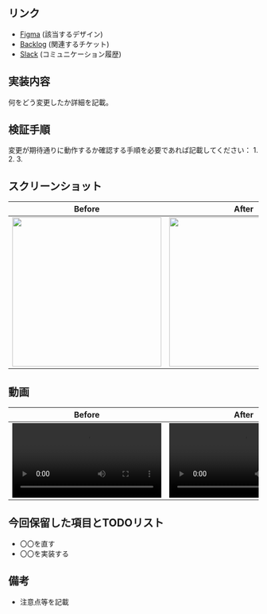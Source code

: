 ## リンク
- [Figma]() (該当するデザイン)
- [Backlog]() (関連するチケット)
- [Slack]() (コミュニケーション履歴)

## 実装内容
何をどう変更したか詳細を記載。

## 検証手順
変更が期待通りに動作するか確認する手順を必要であれば記載してください：
1.
2.
3.

## スクリーンショット
Before | After
:--: | :--:
<img src="" width="300" /> | <img src="" width="300" />

## 動画
Before | After
:--: | :--:
<video src="" width="300" /> | <video src="" width="300" />

## 今回保留した項目とTODOリスト
- 〇〇を直す
- 〇〇を実装する

## 備考
- 注意点等を記載
